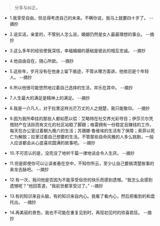>分享与纠正。

- 1.我享受自由，但总得考虑自己的未来。不瞒你说，我马上就要四十岁了。 --摘抄

- 2.说实话，亲爱的，不管别人怎么说，婚姻仍然是女人最最理想的事业。 --摘抄

- 3.这么多年的经验使我深信，幸福婚姻的基础是彼此的相互忠诚。 --摘抄

- 4.他自由自在，随心所欲。 --摘抄

- 5.这些年，岁月没有在他身上留下痕迹，不管从哪方面讲，他依旧是个年轻人。 --摘抄

- 6.所以他很可能悠然地过着自己选择的生活，并乐在其中。 --摘抄

- 7.人生最大的满足是精神上的满足。 --摘抄

- 8.我是一介凡人，对于拉里这样光芒万丈的人之翘楚，我只能敬仰。 --摘抄

- 9.因为我所牵挂的那些人都如愿以偿：艾略特在社交界光彩夺目；伊莎贝尔凭借财产在活跃而有文化的社区站稳了脚跟；格雷拥有一份稳定且赚钱的工作，每天在办公室过着朝九晚六的生活；苏珊娜·鲁维埃的生活有了保障；索菲以死亡为解脱；拉里过着自己想要的生活。不管那些自命风雅的人多么挑剔，一般人应该都会从心底喜欢圆满的故事吧。 --摘抄

- 10.不可否认的是，没完没了地听千篇一律地话会令人生厌。 --摘抄

- 11.但是即使你可以让读者悬在空中，不知你所云，至少让自己要搞清楚故事的来龙去脉吧。 --摘抄

- 12.有一次，我问他是否因为不能享受俗世的快乐而感到遗憾。“我怎么会感到遗憾呢？”他回答道，“我前世都享受过了。” --摘抄

- 13.有的知识来自头脑，有的知识来自内心。我看了看内心，然后把看到的和盘托出。 --摘抄

- 14.再美丽的景色，我也不可能在重复见到时，再现初见时的欣喜若狂。 --摘抄

